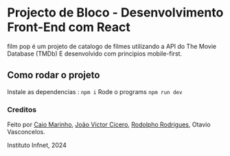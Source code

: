# Projecto de Bloco - Desenvolvimento Front-End com React

film pop é um projeto de catalogo de filmes utilizando a API do The Movie Database (TMDb) E desenvolvido com principios mobile-first.

## Como rodar o projeto

Instale as dependencias : `npm i`
Rode o programs `npm run dev`

### Creditos

Feito por [Caio Marinho](https://github.com/caiommdev), [João Victor Cicero](https://github.com/jvcmtr), [Rodolpho Rodrigues](https://github.com/Rodolphoeta), Otavio Vasconcelos.

Instituto Infnet, 2024
